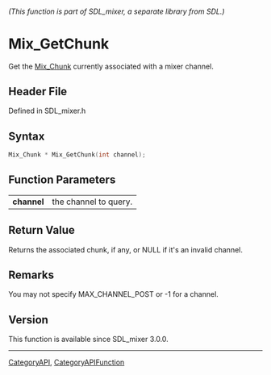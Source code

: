###### (This function is part of SDL_mixer, a separate library from SDL.)
# Mix_GetChunk

Get the [Mix_Chunk](Mix_Chunk) currently associated with a mixer channel.

## Header File

Defined in SDL_mixer.h

## Syntax

```c
Mix_Chunk * Mix_GetChunk(int channel);

```

## Function Parameters

|                 |                       |
| --------------- | --------------------- |
| **channel**     | the channel to query. |

## Return Value

Returns the associated chunk, if any, or NULL if it's an invalid channel.

## Remarks

You may not specify MAX_CHANNEL_POST or -1 for a channel.

## Version

This function is available since SDL_mixer 3.0.0.

----
[CategoryAPI](CategoryAPI), [CategoryAPIFunction](CategoryAPIFunction)


